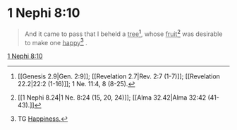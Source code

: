 # 1 Nephi 8:10

> And it came to pass that I beheld a <u>tree</u>[^a], whose <u>fruit</u>[^b] was desirable to make one <u>happy</u>[^c] .

[1 Nephi 8:10](https://www.churchofjesuschrist.org/study/scriptures/bofm/1-ne/8?lang=eng&id=p10#p10)


[^a]: [[Genesis 2.9|Gen. 2:9]]; [[Revelation 2.7|Rev. 2:7 (1-7)]]; [[Revelation 22.2|22:2 (1-16)]]; 1 Ne. 11:4, 8 (8-25).
[^b]: [[1 Nephi 8.24|1 Ne. 8:24 (15, 20, 24)]]; [[Alma 32.42|Alma 32:42 (41-43).]]
[^c]: TG [Happiness.](https://www.churchofjesuschrist.org/study/scriptures/tg/happiness?lang=eng)
